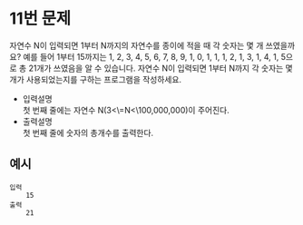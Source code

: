 # 11번 문제

자연수 N이 입력되면 1부터 N까지의 자연수를 종이에 적을 때 각 숫자는 몇 개 쓰였을까요? 예를 들어 1부터 15까지는 1, 2, 3, 4, 5, 6, 7, 8, 9, 1, 0, 1, 1, 1, 2, 1, 3, 1, 4, 1, 5으로 총 21개가 쓰였음을 알 수 있습니다.  자연수 N이 입력되면 1부터 N까지 각 숫자는 몇 개가 사용되었는지를 구하는 프로그램을 작성하세요.

<ul>
    <li>입력설명<br>
    첫 번째 줄에는 자연수 N(3<\=N<\100,000,000)이 주어진다.
    </li>
    <li>출력설명<br>
    첫 번째 줄에 숫자의 총개수를 출력한다.
    </li>
</ul>

## 예시
    입력
        15
    출력
        21
